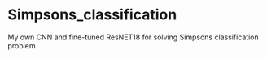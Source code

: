 # Simpsons_classification
My own CNN and fine-tuned ResNET18 for solving Simpsons classification problem
